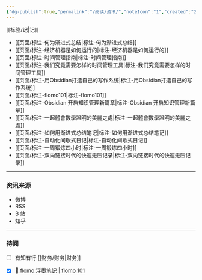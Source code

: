 ```yaml
---
{"dg-publish":true,"permalink":"/阅读/资讯/","noteIcon":"1","created":"2023-04-03T12:57:17.756+08:00","updated":""}
---
```


[[标签/记\|记]]

- [[页面/标注-何为渐进式总结\|标注-何为渐进式总结]]
- [[页面/标注-经济机器是如何运行的\|标注-经济机器是如何运行的]]
- [[页面/标注-时间管理指南\|标注-时间管理指南]]
- [[页面/标注-我们究竟需要怎样的时间管理工具\|标注-我们究竟需要怎样的时间管理工具]]
- [[页面/标注-用Obsidian打造自己的写作系统\|标注-用Obsidian打造自己的写作系统]]
- [[页面/标注-flomo101\|标注-flomo101]]
- [[页面/标注-Obsidian 开启知识管理新篇章\|标注-Obsidian 开启知识管理新篇章]]
- [[页面/标注-一起體會數學證明的美麗之處\|标注-一起體會數學證明的美麗之處]]
- [[页面/标注-如何用渐进式总结笔记\|标注-如何用渐进式总结笔记]]
- [[页面/标注-自动化间歇式日记\|标注-自动化间歇式日记]]
- [[页面/标注-一周锻炼四小时\|标注-一周锻炼四小时]]
- [[页面/标注-双向链接时代的快速无压记录\|标注-双向链接时代的快速无压记录]]



---
### 资讯来源
- 微博
- RSS
- B 站
- 知乎
---
### 待阅
- [ ] 有知有行 [[财务/财务\|财务]]
- [x] [🚀 flomo 浮墨笔记 | flomo 101](https://help.flomoapp.com/)


